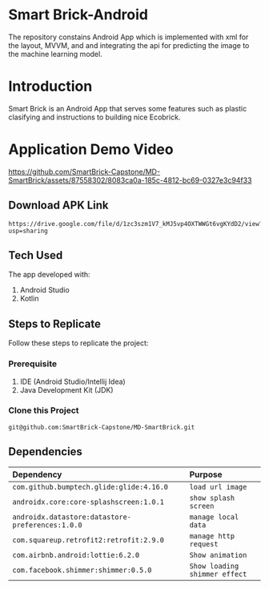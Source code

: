 ﻿# Smart Brick-Android
The repository constains Android App which is implemented with xml for the layout, MVVM, and and integrating the api for predicting the image to the machine learning model.
# Introduction
Smart Brick is an Android App that serves some features such as plastic clasifying and instructions to building nice Ecobrick.
# Application Demo Video
https://github.com/SmartBrick-Capstone/MD-SmartBrick/assets/87558302/8083ca0a-185c-4812-bc69-0327e3c94f33
## Download APK Link
```
https://drive.google.com/file/d/1zc3szm1V7_kMJ5vp4OXTWWGt6vgKYdD2/view?usp=sharing
```
## Tech Used
The app developed with:
1. Android Studio
2. Kotlin
## Steps to Replicate
Follow these steps to replicate the project:
### Prerequisite
1. IDE (Android Studio/Intellij Idea)
2. Java Development Kit (JDK)
### Clone this Project
```
git@github.com:SmartBrick-Capstone/MD-SmartBrick.git
```
## Dependencies
| Dependency                                       |    Purpose       |
|:------------------------------------------------|:------------------|
|`com.github.bumptech.glide:glide:4.16.0`         | `load url image`    |
|`androidx.core:core-splashscreen:1.0.1`          | `show splash screen`|
|`androidx.datastore:datastore-preferences:1.0.0` | `manage local data`  |
|`com.squareup.retrofit2:retrofit:2.9.0`          | `manage http request`  |
|`com.airbnb.android:lottie:6.2.0`                | `Show animation`  |
|`com.facebook.shimmer:shimmer:0.5.0`             | `Show loading shimmer effect`  |
